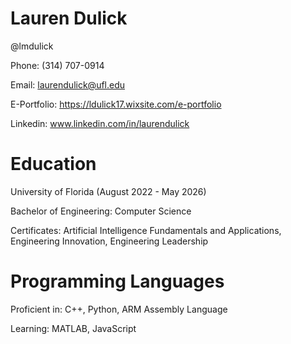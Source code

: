 # Lauren Dulick
@lmdulick

Phone: (314) 707-0914

Email: laurendulick@ufl.edu

E-Portfolio: https://ldulick17.wixsite.com/e-portfolio

Linkedin: www.linkedin.com/in/laurendulick


# Education
University of Florida (August 2022 - May 2026)

Bachelor of Engineering: Computer Science

Certificates: Artificial Intelligence Fundamentals and Applications, Engineering Innovation, Engineering Leadership


# Programming Languages
Proficient in: C++, Python, ARM Assembly Language

Learning: MATLAB, JavaScript
